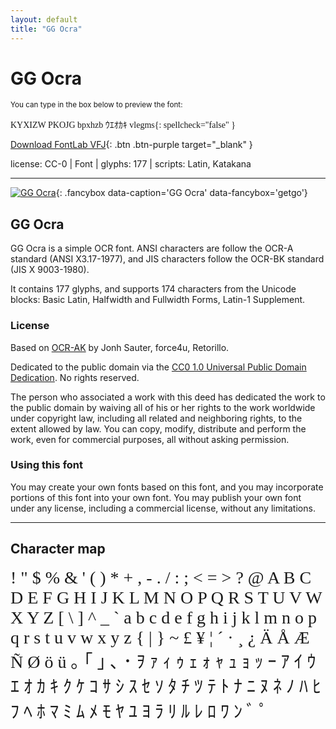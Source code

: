 ```yaml
---
layout: default
title: "GG Ocra"
---
```


# GG Ocra

<small>You can type in the box below to preview the font:</small>

<div contenteditable="true" class="texteditor" style="font-family: 'GG Ocra';">
KYXIZW PKOJG bpxhzb ｳｴｵｶｷ vlegms{: spellcheck="false" }
</div>

[Download FontLab VFJ](https://downgit.github.io/#/home?url=https://github.com/fontlabcom/getgo-fonts/blob/main/getgo-fonts/cc0/ocra/ocra.vfj){: .btn .btn-purple target="_blank" }

license: CC-0 \| Font \| glyphs: 177 \| scripts: Latin, Katakana

---


[![GG Ocra](../illustrations/ocra.png)](../illustrations/ocra.png){: .fancybox data-caption='GG Ocra' data-fancybox='getgo'}



## GG Ocra

GG Ocra is a simple OCR font. ANSI characters are follow the OCR-A standard (ANSI X3.17-1977), and JIS characters follow the OCR-BK standard (JIS X 9003-1980).

It contains 177 glyphs, and supports 174 characters from the Unicode blocks: Basic Latin, Halfwidth and Fullwidth Forms, Latin-1 Supplement.

### License

Based on [OCR-AK](https://github.com/retorillo/ocr-ak) by Jonh Sauter, force4u, Retorillo.

Dedicated to the public domain via the [CC0 1.0 Universal Public Domain Dedication](https://creativecommons.org/publicdomain/zero/1.0/). No rights reserved.

The person who associated a work with this deed has dedicated the work to the public domain by waiving all of his or her rights to the work worldwide under copyright law, including all related and neighboring rights, to the extent allowed by law. You can copy, modify, distribute and perform the work, even for commercial purposes, all without asking permission.

### Using this font

You may create your own fonts based on this font, and you may incorporate portions of this font into your own font. You may publish your own font under any license, including a commercial license, without any limitations.



---

## Character map

<div style="font-family: 'GG Ocra'; font-size: 2em;">
! " $ % & ' ( ) * + , - . / : ; < = > ? @ A B C D E F G H I J K L M N O P Q R S T U V W X Y Z [ \ ] ^ _ ` a b c d e f g h i j k l m n o p q r s t u v w x y z { | } ~ £ ¥ ¦ ´ · ¸ ¿ Ä Å Æ Ñ Ø ö ü ｡ ｢ ｣ ､ ･ ｦ ｧ ｨ ｩ ｪ ｫ ｬ ｭ ｮ ｯ ｰ ｱ ｲ ｳ ｴ ｵ ｶ ｷ ｸ ｹ ｺ ｻ ｼ ｽ ｾ ｿ ﾀ ﾁ ﾂ ﾃ ﾄ ﾅ ﾆ ﾇ ﾈ ﾉ ﾊ ﾋ ﾌ ﾍ ﾎ ﾏ ﾐ ﾑ ﾒ ﾓ ﾔ ﾕ ﾖ ﾗ ﾘ ﾙ ﾚ ﾛ ﾜ ﾝ ﾞ ﾟ
</div>


